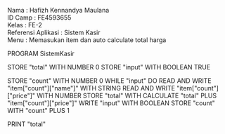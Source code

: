 Nama 				: Hafizh Kennandya Maulana</br>
ID Camp 		: FE4593655</br>
Kelas		 		: FE-2</br>
Referensi Aplikasi	: Sistem Kasir</br>
Menu 				: Memasukan item dan auto calculate total harga</br>

PROGRAM SistemKasir

STORE "total" WITH NUMBER 0
STORE "input" WITH BOOLEAN TRUE

STORE "count" WITH NUMBER 0
WHILE "input"
	DO
	READ AND WRITE "item["count"]["name"]" WITH STRING
	READ AND WRITE "item["count"]["price"]" WITH NUMBER
	STORE "total" WITH CALCULATE "total" PLUS "item["count"]["price"]"
	WRITE "input" WITH BOOLEAN
	STORE "count" WITH "count" PLUS 1

PRINT "total"
